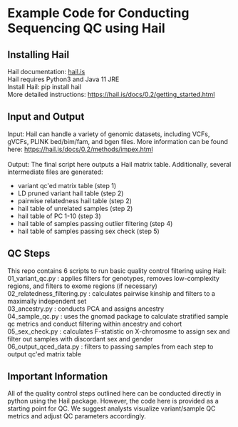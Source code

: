 # Example Code for Conducting Sequencing QC using Hail

## Installing Hail
Hail documentation: [hail.is](https://hail.is/) <br/>
Hail requires Python3 and Java 11 JRE <br/>
Install Hail: pip install hail <br/>
More detailed instructions: https://hail.is/docs/0.2/getting_started.html <br/>

## Input and Output
Input: Hail can handle a variety of genomic datasets, including VCFs, gVCFs, PLINK bed/bim/fam, and bgen files. More information can be found here: https://hail.is/docs/0.2/methods/impex.html <br/>
<br/>
Output: The final script here outputs a Hail matrix table. Additionally, several intermediate files are generated: <br/>
- variant qc'ed matrix table (step 1) <br/>
- LD pruned variant hail table (step 2) <br/>
- pairwise relatedness hail table (step 2) <br/>
- hail table of unrelated samples (step 2) <br/>
- hail table of PC 1-10 (step 3) <br/>
- hail table of samples passing outlier filtering (step 4) <br/>
- hail table of samples passing sex check (step 5) <br/>

## QC Steps
This repo contains 6 scripts to run basic quality control filtering using Hail: <br/>
01_variant_qc.py : applies filters for genotypes, removes low-complexity regions, and filters to exome regions (if necessary) <br/>
02_relatedness_filtering.py : calculates pairwise kinship and filters to a maximally independent set <br/>
03_ancestry.py : conducts PCA and assigns ancestry <br/>
04_sample_qc.py : uses the gnomad package to calculate stratified sample qc metrics and conduct filtering within ancestry and cohort <br/>
05_sex_check.py : calculates F-statistic on X-chromosme to assign sex and filter out samples with discordant sex and gender <br/>
06_output_qced_data.py : filters to passing samples from each step to output qc'ed matrix table <br/>

## Important Information
All of the quality control steps outlined here can be conducted directly in python using the Hail package. 
However, the code here is provided as a starting point for QC. 
We suggest analysts visualize variant/sample QC metrics and adjust QC parameters accordingly. 


